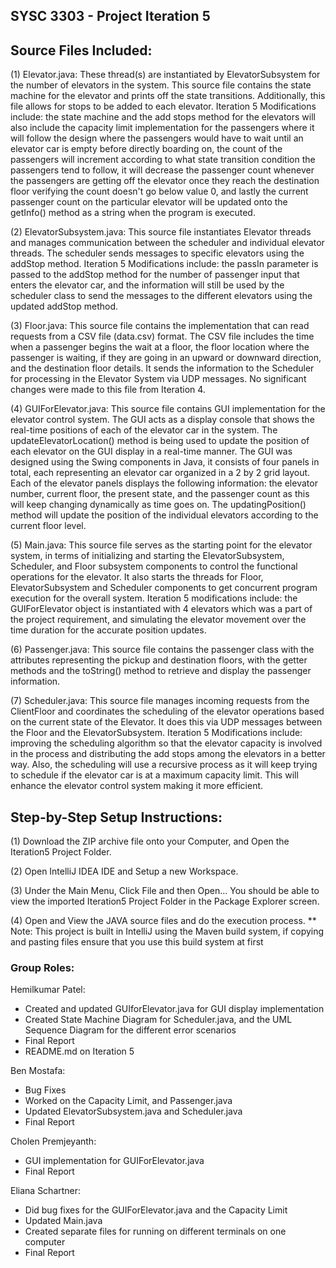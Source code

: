 ##  SYSC 3303 - Project Iteration 5

## Source Files Included:

(1) Elevator.java: These thread(s) are instantiated by ElevatorSubsystem for the number of elevators in the system. This source file contains the state machine for the elevator and prints off the state transitions. Additionally, this file allows for stops to be added to each elevator. Iteration 5 Modifications include: the state machine and the add stops method for the elevators will also include the capacity limit implementation for the passengers where it will follow the design where the passengers would have to wait until an elevator car is empty before directly boarding on, the count of the passengers will increment according to what state transition condition the passengers tend to follow, it will decrease the passenger count whenever the passengers are getting off the elevator once they reach the destination floor verifying the count doesn't go below value 0, and lastly the current passenger count on the particular elevator will be updated onto the getInfo() method as a string when the program is executed.  

(2) ElevatorSubsystem.java: This source file instantiates Elevator threads and manages communication between the scheduler and individual elevator threads. The scheduler sends messages to specific elevators using the addStop method. Iteration 5 Modifications include: the passIn parameter is passed to the addStop method for the number of passenger input that enters the elevator car, and the information will still be used by the scheduler class to send the messages to the different elevators using the updated addStop method. 

(3) Floor.java: This source file contains the implementation that can read requests from a CSV file (data.csv) format. The CSV file includes the time when a passenger begins the wait at a floor, the floor location where the passenger is waiting, if they are going in an upward or downward direction, and the destination floor details. It sends the information to the Scheduler for processing in the Elevator System via UDP messages. No significant changes were made to this file from Iteration 4. 

(4) GUIForElevator.java: This source file contains GUI implementation for the elevator control system. The GUI acts as a display console that shows the real-time positions of each of the elevator car in the system. The updateElevatorLocation() method is being used to update the position of each elevator on the GUI display in a real-time manner. The GUI was designed using the Swing components in Java, it consists of four panels in total, each representing an elevator car organized in a 2 by 2 grid layout. Each of the elevator panels displays the following information: the elevator number, current floor, the present state, and the passenger count as this will keep changing dynamically as time goes on. The updatingPosition() method will update the position of the individual elevators according to the current floor level. 

(5) Main.java: This source file serves as the starting point for the elevator system, in terms of initializing and starting the ElevatorSubsystem, Scheduler, and Floor subsystem components to control the functional operations for the elevator. It also starts the threads for Floor, ElevatorSubsystem and Scheduler components to get concurrent program execution for the overall system. Iteration 5 modifications include: the GUIForElevator object is instantiated with 4 elevators which was a part of the project requirement, and simulating the elevator movement over the time duration for the accurate position updates.

(6) Passenger.java: This source file contains the passenger class with the attributes representing the pickup and destination floors, with the getter methods and the toString() method to retrieve and display the passenger information.

(7) Scheduler.java: This source file manages incoming requests from the ClientFloor and coordinates the scheduling of the elevator operations based on the current state of the Elevator. It does this via UDP messages between the Floor and the ElevatorSubsystem. Iteration 5 Modifications include: improving the scheduling algorithm so that the elevator capacity is involved in the process and distributing the add stops among the elevators in a better way. Also, the scheduling will use a recursive process as it will keep trying to schedule if the elevator car is at a maximum capacity limit. This will enhance the elevator control system making it more efficient. 


## Step-by-Step Setup Instructions:

(1) Download the ZIP archive file onto your Computer, and Open the Iteration5 Project Folder. 

(2) Open IntelliJ IDEA IDE and Setup a new Workspace. 

(3) Under the Main Menu, Click File and then Open… You should be able to view the imported Iteration5 Project Folder in the Package Explorer screen. 

(4) Open and View the JAVA source files and do the execution process.
** Note: This project is built in IntelliJ using the Maven build system, if copying and pasting files ensure that you use this build system at first


### Group Roles:

Hemilkumar Patel: 
- Created and updated GUIforElevator.java for GUI display implementation
- Created State Machine Diagram for Scheduler.java, and the UML Sequence Diagram for the different error scenarios
- Final Report
- README.md on Iteration 5

Ben Mostafa: 
- Bug Fixes
- Worked on the Capacity Limit, and Passenger.java
- Updated ElevatorSubsystem.java and Scheduler.java
- Final Report

Cholen Premjeyanth: 
- GUI implementation for GUIForElevator.java
- Final Report

Eliana Schartner: 
- Did bug fixes for the GUIForElevator.java and the Capacity Limit
- Updated Main.java
- Created separate files for running on different terminals on one computer
- Final Report


